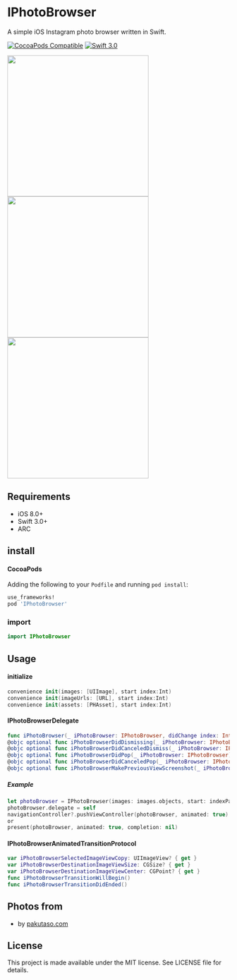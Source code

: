 # IPhotoBrowser

A simple iOS Instagram photo browser written in Swift.

[![CocoaPods Compatible](http://img.shields.io/cocoapods/v/IPhotoBrowser.svg?style=flat)](http://cocoadocs.org/docsets/IPhotoBrowser)
[![Swift 3.0](https://img.shields.io/badge/Swift-3.0-orange.svg?style=flat)](https://developer.apple.com/swift/)

<img src="https://github.com/hryk224/IPhotoBrowser/wiki/images/sample1.gif" width="320" >

<img src="https://github.com/hryk224/IPhotoBrowser/wiki/images/sample2.gif" width="320" >

<img src="https://github.com/hryk224/IPhotoBrowser/wiki/images/sample3.gif" width="320" >

## Requirements
- iOS 8.0+
- Swift 3.0+
- ARC

## install

#### CocoaPods

Adding the following to your `Podfile` and running `pod install`:

```Ruby
use_frameworks!
pod 'IPhotoBrowser'
```

### import

```Swift
import IPhotoBrowser
```

## Usage

#### initialize

```Swift
convenience init(images: [UIImage], start index:Int)
convenience init(imageUrls: [URL], start index:Int)
convenience init(assets: [PHAsset], start index:Int)
```

#### IPhotoBrowserDelegate

```Swift
func iPhotoBrowser(_ iPhotoBrowser: IPhotoBrowser, didChange index: Int)
@objc optional func iPhotoBrowserDidDismissing(_ iPhotoBrowser: IPhotoBrowser)
@objc optional func iPhotoBrowserDidCanceledDismiss(_ iPhotoBrowser: IPhotoBrowser)
@objc optional func iPhotoBrowserDidPop(_ iPhotoBrowser: IPhotoBrowser)
@objc optional func iPhotoBrowserDidCanceledPop(_ iPhotoBrowser: IPhotoBrowser)
@objc optional func iPhotoBrowserMakePreviousViewScreenshot(_ iPhotoBrowser: IPhotoBrowser) -> UIImage?
```

##### Example

```Swift
let photoBrowser = IPhotoBrowser(images: images.objects, start: indexPath.item)
photoBrowser.delegate = self
navigationController?.pushViewController(photoBrowser, animated: true)
or
present(photoBrowser, animated: true, completion: nil)
```

#### IPhotoBrowserAnimatedTransitionProtocol

```Swift
var iPhotoBrowserSelectedImageViewCopy: UIImageView? { get }
var iPhotoBrowserDestinationImageViewSize: CGSize? { get }
var iPhotoBrowserDestinationImageViewCenter: CGPoint? { get }
func iPhotoBrowserTransitionWillBegin()
func iPhotoBrowserTransitionDidEnded()
```

## Photos from

* by [pakutaso.com](https://www.pakutaso.com/)

## License

This project is made available under the MIT license. See LICENSE file for details.
